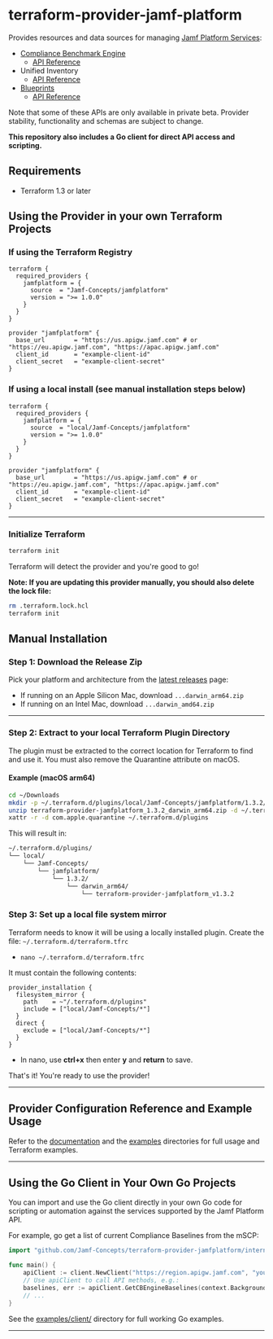 # terraform-provider-jamf-platform

Provides resources and data sources for managing [Jamf Platform Services](https://developer.jamf.com/platform-api/):

* [Compliance Benchmark Engine](https://learn.jamf.com/en-US/bundle/jamf-compliance-benchmarks-configuration-guide/page/Compliance_Benchmarks_Configuration_Guide.html)
  * [API Reference](https://developer.jamf.com/platform-api/reference/getbenchmark)
* Unified Inventory
  * [API Reference](https://developer.jamf.com/platform-api/reference/computer-inventory)
* [Blueprints](https://learn.jamf.com/en-US/bundle/jamf-pro-blueprints-configuration-guide/page/Jamf_Pro_Blueprints_Configuration_Guide.html)
  * [API Reference](https://developer.jamf.com/platform-api/reference/blueprints-1)

Note that some of these APIs are only available in private beta. Provider stability, functionality and schemas are subject to change.

**This repository also includes a Go client for direct API access and scripting.**

## Requirements

* Terraform 1.3 or later

## Using the Provider in your own Terraform Projects

### If using the Terraform Registry

```hcl
terraform {
  required_providers {
    jamfplatform = {
      source  = "Jamf-Concepts/jamfplatform"
      version = ">= 1.0.0"
    }
  }
}

provider "jamfplatform" {
  base_url        = "https://us.apigw.jamf.com" # or "https://eu.apigw.jamf.com", "https://apac.apigw.jamf.com"
  client_id       = "example-client-id"
  client_secret   = "example-client-secret"
}
```

### If using a local install (see manual installation steps below)

```hcl
terraform {
  required_providers {
    jamfplatform = {
      source  = "local/Jamf-Concepts/jamfplatform"
      version = ">= 1.0.0"
    }
  }
}

provider "jamfplatform" {
  base_url        = "https://us.apigw.jamf.com" # or "https://eu.apigw.jamf.com", "https://apac.apigw.jamf.com"
  client_id       = "example-client-id"
  client_secret   = "example-client-secret"
}
```

---

### Initialize Terraform

```bash
terraform init
```

Terraform will detect the provider and you're good to go!

**Note: If you are updating this provider manually, you should also delete the lock file:**

```bash
rm .terraform.lock.hcl
terraform init
```

## Manual Installation

### Step 1: Download the Release Zip

Pick your platform and architecture from the [latest releases](https://github.com/Jamf-Concepts/terraform-provider-jamfplatform/releases/latest) page:

* If running on an Apple Silicon Mac, download `...darwin_arm64.zip`
* If running on an Intel Mac, download `...darwin_amd64.zip`

---

### Step 2: Extract to your local Terraform Plugin Directory

The plugin must be extracted to the correct location for Terraform to find and use it. You must also remove the Quarantine attribute on macOS.

#### Example (macOS arm64)

```bash
cd ~/Downloads
mkdir -p ~/.terraform.d/plugins/local/Jamf-Concepts/jamfplatform/1.3.2/darwin_arm64
unzip terraform-provider-jamfplatform_1.3.2_darwin_arm64.zip -d ~/.terraform.d/plugins/local/Jamf-Concepts/jamfplatform/1.3.2/darwin_arm64
xattr -r -d com.apple.quarantine ~/.terraform.d/plugins
```

This will result in:

```bash
~/.terraform.d/plugins/
└── local/
    └── Jamf-Concepts/
        └── jamfplatform/
            └── 1.3.2/
                └── darwin_arm64/
                    └── terraform-provider-jamfplatform_v1.3.2
```

### Step 3: Set up a local file system mirror

Terraform needs to know it will be using a locally installed plugin. Create the file: `~/.terraform.d/terraform.tfrc`

* `nano ~/.terraform.d/terraform.tfrc`

It must contain the following contents:

```hcl
provider_installation {
  filesystem_mirror {
    path    = ~"/.terraform.d/plugins"
    include = ["local/Jamf-Concepts/*"]
  }
  direct {
    exclude = ["local/Jamf-Concepts/*"]
  }
}
```

* In nano, use **ctrl+x** then enter **y** and **return** to save.

That's it! You're ready to use the provider!

---

## Provider Configuration Reference and Example Usage

Refer to the [documentation](./docs) and the [examples](./examples/) directories for full usage and Terraform examples.

---

## Using the Go Client in Your Own Go Projects

You can import and use the Go client directly in your own Go code for scripting or automation against the services supported by the Jamf Platform API.

For example, go get a list of current Compliance Baselines from the mSCP:

```go
import "github.com/Jamf-Concepts/terraform-provider-jamfplatform/internal/client"

func main() {
    apiClient := client.NewClient("https://region.apigw.jamf.com", "your-client-id", "your-client-secret")
    // Use apiClient to call API methods, e.g.:
    baselines, err := apiClient.GetCBEngineBaselines(context.Background())
    // ...
}
```

See the [examples/client/](./examples/client/) directory for full working Go examples.

---
